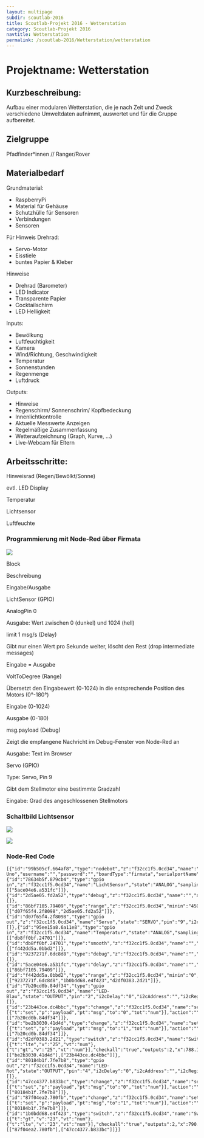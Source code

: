 ```yaml
---
layout: multipage
subdir: scoutlab-2016
title: Scoutlab-Projekt 2016 - Wetterstation
category: Scoutlab-Projekt 2016
navtitle: Wetterstation
permalink: /scoutlab-2016/Wetterstation/wetterstation
---
```


# Projektname: Wetterstation

## Kurzbeschreibung:

Aufbau einer modularen Wetterstation, die je nach Zeit und Zweck verschiedene Umweltdaten aufnimmt, auswertet und für die Gruppe aufbereitet.

## Zielgruppe

Pfadfinder*innen // Ranger/Rover

## Materialbedarf

Grundmaterial:

-   RaspberryPi
-   Material für Gehäuse
-   Schutzhülle für Sensoren
-   Verbindungen
-   Sensoren

Für Hinweis Drehrad:

-   Servo-Motor
-   Eisstiele
-   buntes Papier & Kleber

Hinweise

-   Drehrad (Barometer)
-   LED Indicator
-   Transparente Papier
-   Cocktailschirm
-   LED Helligkeit

Inputs:

-   Bewölkung
-   Luftfeuchtigkeit
-   Kamera
-   Wind/Richtung, Geschwindigkeit
-   Temperatur
-   Sonnenstunden
-   Regenmenge
-   Luftdruck

Outputs:

-   Hinweise
-   Regenschirm/ Sonnenschrim/ Kopfbedeckung
-   Innenlichtkontrolle
-   Aktuelle Messwerte Anzeigen
-   Regelmäßige Zusammenfassung
-   Wetteraufzeichnung (Graph, Kurve, …)
-   Live-Webcam für Eltern

## Arbeitsschritte:

Hinweisrad (Regen/Bewölkt/Sonne)

evtl. LED Display

Temperatur

Lichtsensor

Luftfeuchte

### Programmierung mit Node-Red über Firmata

[![](images/image3-small.png)](images/image3.png)

Block

Beschreibung

Eingabe/Ausgabe

LichtSensor (GPIO)

AnalogPin 0

Ausgabe: Wert zwischen 0 (dunkel) und 1024 (hell)

limit 1 msg/s (Delay)

Gibt nur einen Wert pro Sekunde weiter, löscht den Rest (drop
intermediate messages)

Eingabe = Ausgabe

VoltToDegree (Range)

Übersetzt den Eingabewert (0-1024) in die entsprechende Position des
Motors (0°-180°)

Eingabe (0-1024)

Ausgabe (0-180)

msg.payload (Debug)

Zeigt die empfangene Nachricht im Debug-Fenster von Node-Red an

Ausgabe: Text im Browser

Servo (GPIO)

Type: Servo, Pin 9

Gibt dem Stellmotor eine bestimmte Gradzahl

Eingabe: Grad des angeschlossenen Stellmotors

### Schaltbild Lichtsensor

[![](images/image1-small.png)](images/image1.png)

[![](images/image2-small.png)](images/image2.png)

### Node-Red Code

```
[{"id":"99b505cf.664af8","type":"nodebot","z":"f32cc1f5.0cd34","name":"Arduino
Uno","username":"","password":"","boardType":"firmata","serialportName":"/dev/cu.usbmodemfa131","connectionType":"local","mqttServer":"","socketServer":"","pubTopic":"","subTopic":"","tcpHost":"","tcpPort":"","sparkId":"","sparkToken":"","beanId":"","impId":"","meshbluServer":"https://meshblu.octoblu.com","uuid":"","token":"","sendUuid":""},{"id":"78634b5f.879cb4","type":"gpio
in","z":"f32cc1f5.0cd34","name":"LichtSensor","state":"ANALOG","samplingInterval":"1000","pin":"0","board":"99b505cf.664af8","x":146.5,"y":93,"wires":[["5ace04e6.a531fc"]]},{"id":"2d5ae05.fd2a52","type":"debug","z":"f32cc1f5.0cd34","name":"","active":false,"console":"false","complete":"payload","x":771.5,"y":54,"wires":[]},{"id":"86bf7105.79409","type":"range","z":"f32cc1f5.0cd34","minin":"450","maxin":"900","minout":"180","maxout":"30","action":"clamp","round":true,"name":"VoltToDegree","x":527.5,"y":88,"wires":[["d07f65f4.2f8098","2d5ae05.fd2a52"]]},{"id":"d07f65f4.2f8098","type":"gpio
out","z":"f32cc1f5.0cd34","name":"Servo","state":"SERVO","pin":"9","i2cDelay":"0","i2cAddress":"","i2cRegister":"","outputs":0,"board":"99b505cf.664af8","x":750.5,"y":130,"wires":[]},{"id":"95ee15a8.6a11e8","type":"gpio
in","z":"f32cc1f5.0cd34","name":"Temperatur","state":"ANALOG","samplingInterval":"100","pin":"1","board":"99b505cf.664af8","x":142.5,"y":219,"wires":[["db8ff0bf.24701"]]},{"id":"db8ff0bf.24701","type":"smooth","z":"f32cc1f5.0cd34","name":"","action":"mean","count":"100","round":"","x":332.5,"y":214,"wires":[["f442dd5a.0bbd2"]]},{"id":"9237271f.6dc8d8","type":"debug","z":"f32cc1f5.0cd34","name":"","active":true,"console":"false","complete":"false","x":783.5,"y":221,"wires":[]},{"id":"5ace04e6.a531fc","type":"delay","z":"f32cc1f5.0cd34","name":"","pauseType":"rate","timeout":"5","timeoutUnits":"seconds","rate":"1","rateUnits":"second","randomFirst":"1","randomLast":"5","randomUnits":"seconds","drop":true,"x":337.5,"y":89,"wires":[["86bf7105.79409"]]},{"id":"f442dd5a.0bbd2","type":"range","z":"f32cc1f5.0cd34","minin":"0","maxin":"1024","minout":"0","maxout":"400","action":"scale","round":false,"name":"AnalogToCelsius","x":539.5,"y":222,"wires":[["9237271f.6dc8d8","1b0bdd68.e4f423","d2df0383.2d21"]]},{"id":"7b20cd0b.84df34","type":"gpio
out","z":"f32cc1f5.0cd34","name":"LED-Blau","state":"OUTPUT","pin":"2","i2cDelay":"0","i2cAddress":"","i2cRegister":"","outputs":0,"board":"99b505cf.664af8","x":1222.166618347168,"y":369.0000352859497,"wires":[]},{"id":"23b443ce.dc4bbc","type":"change","z":"f32cc1f5.0cd34","name":"set0","rules":[{"t":"set","p":"payload","pt":"msg","to":"0","tot":"num"}],"action":"","property":"","from":"","to":"","reg":false,"x":1028.666618347168,"y":387.0000352859497,"wires":[["7b20cd0b.84df34"]]},{"id":"be2b3030.41d4d","type":"change","z":"f32cc1f5.0cd34","name":"set1","rules":[{"t":"set","p":"payload","pt":"msg","to":"1","tot":"num"}],"action":"","property":"","from":"","to":"","reg":false,"x":1028.166618347168,"y":349.0000352859497,"wires":[["7b20cd0b.84df34"]]},{"id":"d2df0383.2d21","type":"switch","z":"f32cc1f5.0cd34","name":"SwitchBlau","property":"payload","propertyType":"msg","rules":[{"t":"lte","v":"25","vt":"num"},{"t":"gt","v":"25","vt":"num"}],"checkall":"true","outputs":2,"x":788.166618347168,"y":369.0000352859497,"wires":[["be2b3030.41d4d"],["23b443ce.dc4bbc"]]},{"id":"80184b1f.7fe7b8","type":"gpio
out","z":"f32cc1f5.0cd34","name":"LED-Rot","state":"OUTPUT","pin":"4","i2cDelay":"0","i2cAddress":"","i2cRegister":"","outputs":0,"board":"99b505cf.664af8","x":1224.666618347168,"y":282.0000352859497,"wires":[]},{"id":"47cc4377.b833bc","type":"change","z":"f32cc1f5.0cd34","name":"set0","rules":[{"t":"set","p":"payload","pt":"msg","to":"0","tot":"num"}],"action":"","property":"","from":"","to":"","reg":false,"x":1031.166618347168,"y":300.0000352859497,"wires":[["80184b1f.7fe7b8"]]},{"id":"87f04ea2.780fb","type":"change","z":"f32cc1f5.0cd34","name":"set1","rules":[{"t":"set","p":"payload","pt":"msg","to":"1","tot":"num"}],"action":"","property":"","from":"","to":"","reg":false,"x":1030.6666259765625,"y":255.33336353302002,"wires":[["80184b1f.7fe7b8"]]},{"id":"1b0bdd68.e4f423","type":"switch","z":"f32cc1f5.0cd34","name":"SwitchRot","property":"payload","propertyType":"msg","rules":[{"t":"gt","v":"23","vt":"num"},{"t":"lte","v":"23","vt":"num"}],"checkall":"true","outputs":2,"x":790.666618347168,"y":282.0000352859497,"wires":[["87f04ea2.780fb"],["47cc4377.b833bc"]]}]
```
